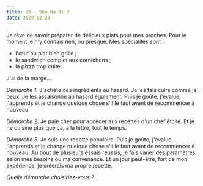 ```yaml
---
title: 20 - Shu Ha Ri 2
date: 2020-02-28
---
```


Je rêve de savoir préparer de délicieux plats pour mes proches. Pour le moment je n'y connais rien, ou presque.
Mes spécialités sont :
 * l'œuf au plat bien grillé ;
 * le sandwich complet aux cornichons ;
 * la pizza trop cuite.

J'ai de la marge...

*Démarche 1.*
J'achète des ingrédients au hasard. Je les fais cuire comme je peux. Je les assaisonne au hasard également.
Puis je goûte, j'évalue, j'apprends et je change quelque chose s'il le faut avant de recommencer à nouveau.

*Démarche 2.*
Je paie cher pour accéder aux recettes d'un chef étoilé. Et je ne cuisine plus que ça, à la lettre, tout le temps.

*Démarche 3.*
Je suis une recette populaire.
Puis je goûte, j'évalue, j'apprends et je change quelque chose s'il le faut avant de recommencer à nouveau.
Au bout de plusieurs essais réussis, je fais varier des paramètres selon mes besoins ou ma convenance. Et un jour peut-être, fort de mon expérience, je créerais ma propre recette.

*Quelle démarche choisiriez-vous ?*
